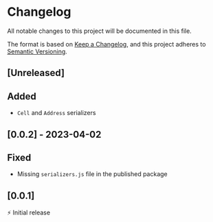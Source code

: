 # Changelog

All notable changes to this project will be documented in this file.

The format is based on [Keep a Changelog](https://keepachangelog.com/en/1.0.0/),
and this project adheres to [Semantic Versioning](https://semver.org/spec/v2.0.0.html).

## [Unreleased]

## Added
- `Cell` and `Address` serializers

## [0.0.2] - 2023-04-02

## Fixed
- Missing `serializers.js` file in the published package

## [0.0.1]

⚡️ Initial release
